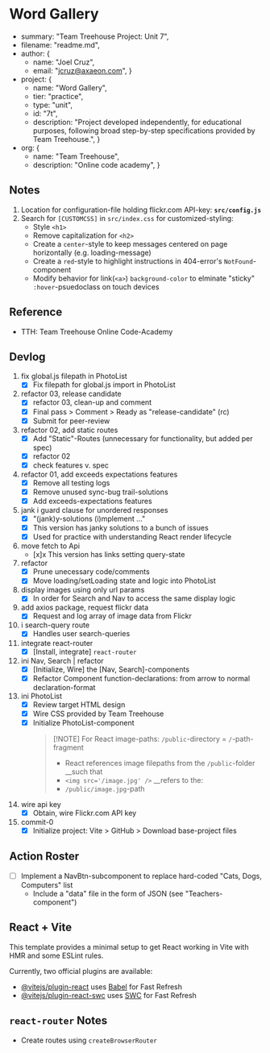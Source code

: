 

# Word Gallery
- summary: "Team Treehouse Project: Unit 7",
- filename: "readme.md",
- author: {
   - name: "Joel Cruz",
   - email: "jcruz@axaeon.com", }
- project: {
   - name: "Word Gallery",
   - tier: "practice",
   - type: "unit",
   - id: "7t",
   - description: "Project developed independently, for educational purposes, following broad step-by-step specifications provided by Team Treehouse.", }
- org: {
   - name: "Team Treehouse",
   - description: "Online code academy", }

## Notes
1. Location for configuration-file holding flickr.com API-key: **`src/config.js`**
1. Search for `[CUSTOMCSS]` in `src/index.css` for customized-styling:
   - Style `<h1>`
   - Remove capitalization for `<h2>`
   - Create a `center`-style to keep messages centered on page horizontally (e.g. loading-message)
   - Create a `red`-style to highlight instructions in 404-error's `NotFound`-component
   - Modify behavior for link(`<a>`) `background-color` to elminate "sticky" `:hover`-psuedoclass on touch devices

## Reference
- TTH: Team Treehouse Online Code-Academy

## Devlog
1. fix global.js filepath in PhotoList
   - [x] Fix filepath for global.js import in PhotoList
1. refactor 03, release candidate
   - [x] refactor 03, clean-up and comment
   - [x] Final pass > Comment > Ready as "release-candidate" (rc)
   - [x] Submit for peer-review
1. refactor 02, add static routes
   - [x] Add "Static"-Routes (unnecessary for functionality, but added per spec)
   - [x] refactor 02
   - [x] check features v. spec
1. refactor 01, add exceeds expectations features
   - [x] Remove all testing logs
   - [x] Remove unused sync-bug trail-solutions
   - [x] Add exceeds-expectations features
1. jank i guard clause for unordered responses
   - [x] "(jank)y-solutions (i)mplement ..."
   - [x] This version has janky solutions to a bunch of issues
   - [x] Used for practice with understanding React render lifecycle
1. move fetch to Api
   - [x]x This version has links setting query-state
1. refactor
   - [x] Prune unecessary code/comments
   - [x] Move loading/setLoading state and logic into PhotoList
1. display images using only url params
   - [x] In order for Search and Nav to access the same display logic
1. add axios package, request flickr data
   - [x] Request and log array of image data from Flickr
1. i search-query route
   - [x] Handles user search-queries
1. integrate react-router
   - [x] [Install, integrate] `react-router`
1. ini Nav, Search | refactor
   - [x] [Initialize, Wire] the [Nav, Search]-components
   - [x] Refactor Component function-declarations: from arrow to normal declaration-format
1. ini PhotoList
   - [x] Review target HTML design
   - [x] Wire CSS provided by Team Treehouse
   - [x] Initialize PhotoList-component
      > [!NOTE] For React image-paths: `/public`-directory = `/`-path-fragment
      > - React references image filepaths from the `/public`-folder __such that
      > - `<img src='/image.jpg' />` __refers to the:
      > - `/public/image.jpg`-path
1. wire api key
   - [x] Obtain, wire Flickr.com API key
1. commit-0
   - [x] Initialize project: Vite > GitHub > Download base-project files

## Action Roster
- [ ] Implement a NavBtn-subcomponent to replace hard-coded "Cats, Dogs, Computers" list
   - Include a "data" file in the form of JSON (see "Teachers-component")

## React + Vite

This template provides a minimal setup to get React working in Vite with HMR and some ESLint rules.

Currently, two official plugins are available:

- [@vitejs/plugin-react](https://github.com/vitejs/vite-plugin-react/blob/main/packages/plugin-react/README.md) uses [Babel](https://babeljs.io/) for Fast Refresh
- [@vitejs/plugin-react-swc](https://github.com/vitejs/vite-plugin-react-swc) uses [SWC](https://swc.rs/) for Fast Refresh

## `react-router` Notes
- Create routes using `createBrowserRouter`

